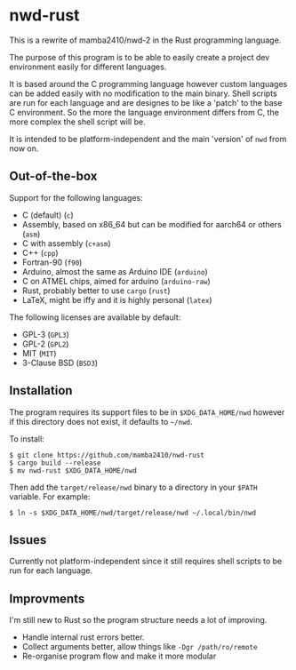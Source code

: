 # nwd-rust

This is a rewrite of mamba2410/nwd-2 in the Rust programming language.

The purpose of this program is to be able to easily create a project dev environment easily for different languages.

It is based around the C programming language however custom languages can be added easily with no modification to the main binary.
Shell scripts are run for each language and are designes to be like a 'patch' to the base C environment.
So the more the language environment differs from C, the more complex the shell script will be.

It is intended to be platform-independent and the main 'version' of `nwd` from now on.

## Out-of-the-box
Support for the following languages:
- C (default) (`c`)
- Assembly, based on x86\_64 but can be modified for aarch64 or others (`asm`)
- C with assembly (`c+asm`)
- C++ (`cpp`)
- Fortran-90 (`f90`)
- Arduino, almost the same as Arduino IDE (`arduino`)
- C on ATMEL chips, aimed for arduino (`arduino-raw`)
- Rust, probably better to use `cargo` (`rust`)
- LaTeX, might be iffy and it is highly personal (`latex`)

The following licenses are available by default: 
- GPL-3 (`GPL3`)
- GPL-2 (`GPL2`)
- MIT (`MIT`)
- 3-Clause BSD (`BSD3`)


## Installation
The program requires its support files to be in `$XDG_DATA_HOME/nwd` however if this directory does not exist, it defaults to `~/nwd`.

To install:
```
$ git clone https://github.com/mamba2410/nwd-rust
$ cargo build --release
$ mv nwd-rust $XDG_DATA_HOME/nwd
```
Then add the `target/release/nwd` binary to a directory in your `$PATH` variable.
For example:
```
$ ln -s $XDG_DATA_HOME/nwd/target/release/nwd ~/.local/bin/nwd
```

## Issues
Currently not platform-independent since it still requires shell scripts to be run for each language.


## Improvments
I'm still new to Rust so the program structure needs a lot of improving.

- Handle internal rust errors better.
- Collect arguments better, allow things like `-Dgr /path/ro/remote`
- Re-organise program flow and make it more modular

